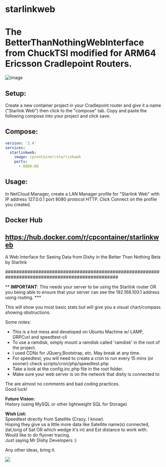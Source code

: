 # starlinkweb
# The BetterThanNothingWebInterface from ChuckTSI modified for ARM64 Ericsson Cradlepoint Routers.

![image](https://github.com/user-attachments/assets/f73d7d59-3ffc-45d6-b677-67e79acf9ecf)

## Setup:
Create a new container project in your Cradlepoint router and give it a name ("Starlink Web") then click to the "compose" tab.
Copy and paste the following compose into your project and click save.

## Compose:
```yaml
version: '2.4'
services:
  starlinkweb:
    image: cpcontainer/starlinkweb
    ports:
      - 8080:80
```

## Usage:
In NetCloud Manager, create a LAN Manager profile for "Starlink Web" with IP address 127.0.0.1 port 8080 protocol HTTP.
Click Connect on the profile you created.

## Docker Hub
https://hub.docker.com/r/cpcontainer/starlinkweb
---

A Web Interface for Seeing Data from Dishy in the Better Than Nothing Beta by Starlink

#################################################################################################

** <b>IMPORTANT</b>: This needs your server to be using the Starlink router OR you being able to ensure that your server can see the 192.168.100.1 address using routing. *** 

This will show you most basic stats but will give you a visual chart/compass showing obstructions.

Some notes:

<ul>
  <li> This is a hot mess and developed on Ubuntu Machine w/ LAMP, GRPCurl and speedtest-cli
  <li> To use a ramdisk, simply mount a ramdisk called 'ramdisk' in the root of the project.
  <li> I used CDNs for JQuery,Bootstrap, etc. May break at any time.
  <li> For speedtest, you will need to create a cron to run every 15 mins (or sooner) check scripts/cron/php/speedtest.php
  <li> Take a look at the config.inc.php file in the root folder.
  <li> Make sure your web server is on the network that dishy is connected to
</ul>

The are almost no comments and bad coding practices.<br>
Good luck!

<strong>Future Vision:</strong><br>
History (using MySQL or other lightweight SQL for Storage)<br>

<strong>Wish List:</strong><br>
Speedtest directly from Satellite (Crazy. I know).<br>
Hoping they give us a little more data like Satellite name(s) connected, (lat,long of Sat OR which wedge it's in) and Est distance to work with. <br>
Would like to do flyover tracing.<br>
Just saying Mr Dishy Developers :)

Any other ideas, bring it.

<img src="https://repository-images.githubusercontent.com/333752169/7e27c080-6350-11eb-9079-a190f3f349b7">

